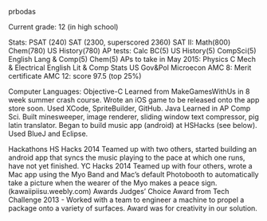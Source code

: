 prbodas

Current grade: 12 (in high school)

Stats:
  PSAT (240)
  SAT (2300, superscored 2360)
  SAT II: 
    Math(800) 
    Chem(780)
    US History(780)
  AP tests: 
    Calc BC(5)
    US History(5)
    CompSci(5)
    English Lang & Comp(5)
    Chem(5)
  APs to take in May 2015: 
    Physics C Mech & Electrical
    English Lit & Comp
    Stats
    US Gov&Pol
    Microecon
  AMC 8: Merit certificate
  AMC 12: score 97.5 (top 25%)


Computer Languages:
  Objective-C
    Learned from MakeGamesWithUs in 8 week summer crash course. Wrote an iOS game to be released 
    onto the app store soon. Used XCode, SpriteBuilder, GitHub.
  Java
    Learned in AP Comp Sci. Built minesweeper, image renderer, sliding window text compressor, pig latin 
    translator. Began to build music app (android) at HSHacks (see below). Used BlueJ and Eclipse.

Hackathons
  HS Hacks 2014
    Teamed up with two others, started building an android app that syncs the music playing to the pace at 
    which one runs, have not yet finished.
  YC Hacks 2014
    Teamed up with four others, wrote a Mac app using the Myo Band and Mac’s default Photobooth to 
    automatically take a picture when the wearer of the Myo makes a peace sign. (kawaiipiisu.weebly.com)
  Awards
    Judges’ Choice Award from Tech Challenge 2013 - Worked with a team to engineer a machine to propel 
    a package onto a variety of surfaces. Award was for creativity in our solution.
